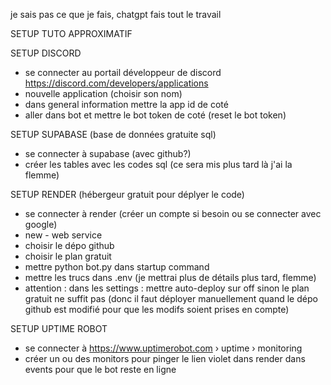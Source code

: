 je sais pas ce que je fais, chatgpt fais tout le travail

SETUP TUTO APPROXIMATIF

SETUP DISCORD
- se connecter au portail développeur de discord https://discord.com/developers/applications
- nouvelle application (choisir son nom)
- dans general information mettre la app id de coté
- aller dans bot et mettre le bot token de coté (reset le bot token)

SETUP SUPABASE (base de données gratuite sql)
- se connecter à supabase (avec github?)
- créer les tables avec les codes sql (ce sera mis plus tard là j'ai la flemme)

SETUP RENDER (hébergeur gratuit pour déplyer le code)
- se connecter à render (créer un compte si besoin ou se connecter avec google)
- new - web service
- choisir le dépo github
- choisir le plan gratuit
- mettre python bot.py dans startup command
- mettre les trucs dans .env (je mettrai plus de détails plus tard, flemme)
- attention : dans les settings : mettre auto-deploy sur off sinon le plan gratuit ne suffit pas (donc il faut déployer manuellement quand le dépo github est modifié pour que les modifs soient prises en compte)

SETUP UPTIME ROBOT
- se connecter à https://www.uptimerobot.com › uptime › monitoring
- créer un ou des monitors pour pinger le lien violet dans render dans events pour que le bot reste en ligne
